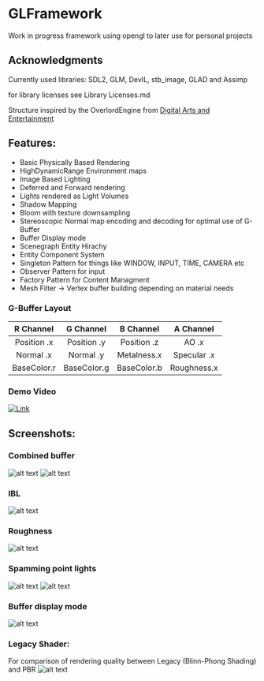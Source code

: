 # GLFramework

Work in progress framework using opengl to later use for personal projects

## Acknowledgments
Currently used libraries: SDL2, GLM, DevIL, stb_image, GLAD and Assimp

for library licenses see Library Licenses.md

Structure inspired by the OverlordEngine from [Digital Arts and Entertainment](http://www.digitalartsandentertainment.be/)

## Features:
* Basic Physically Based Rendering
* HighDynamicRange Environment maps
* Image Based Lighting
* Deferred and Forward rendering
* Lights rendered as Light Volumes
* Shadow Mapping
* Bloom with texture downsampling
* Stereoscopic Normal map encoding and decoding for optimal use of G-Buffer
* Buffer Display mode
* Scenegraph Entity Hirachy 
* Entity Component System 
* Singleton Pattern for things like WINDOW, INPUT, TIME, CAMERA etc 
* Observer Pattern for input 
* Factory Pattern for Content Managment 
* Mesh Filter -> Vertex buffer building depending on material needs

### G-Buffer Layout
| R Channel   | G Channel   | B Channel   | A Channel   | 
|:-----------:|:-----------:|:-----------:|:-----------:| 
| Position .x | Position .y | Position .z | AO       .x |   
| Normal   .x | Normal   .y | Metalness.x | Specular .x |   
| BaseColor.r | BaseColor.g | BaseColor.b | Roughness.x |  

### Demo Video
[![Link](https://img.youtube.com/vi/W6tWtsQlZKo/0.jpg)](https://www.youtube.com/watch?v=W6tWtsQlZKo)

## Screenshots:
### Combined buffer
![alt text](https://github.com/Illation/GLFramework/blob/master/Screenshots/CombinedShadowBloom.JPG "")
![alt text](https://github.com/Illation/GLFramework/blob/master/Screenshots/PBR3.JPG "")

### IBL
![alt text](https://github.com/Illation/GLFramework/blob/master/Screenshots/IblCombined.jpg "")

### Roughness
![alt text](https://github.com/Illation/GLFramework/blob/master/Screenshots/Roughness.JPG "")

### Spamming point lights
![alt text](https://github.com/Illation/GLFramework/blob/master/Screenshots/LightSpam.gif "")
![alt text](https://github.com/Illation/GLFramework/blob/master/Screenshots/bloooooooom.JPG "")

### Buffer display mode
![alt text](https://github.com/Illation/GLFramework/blob/master/Screenshots/Buffers.JPG "")

### Legacy Shader:
For comparison of rendering quality between Legacy (Blinn-Phong Shading) and PBR
![alt text](https://github.com/Illation/GLFramework/blob/master/Screenshots/Combined.JPG "")
